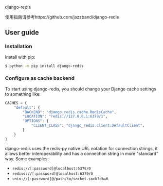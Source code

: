 django-redis

使用指南请参考https://github.com/jazzband/django-redis



## User guide

### Installation

Install with pip:

```bash
$ python -m pip install django-redis
```

### Configure as cache backend

To start using django-redis, you should change your Django cache settings to something like:

```python
CACHES = {
    "default": {
        "BACKEND": "django_redis.cache.RedisCache",
        "LOCATION": "redis://127.0.0.1:6379/1",
        "OPTIONS": {
            "CLIENT_CLASS": "django_redis.client.DefaultClient",
        }
    }
}
```

django-redis uses the redis-py native URL notation for connection strings, it allows better interoperability and has a connection string in more "standard" way. Some examples:

- `redis://[:password]@localhost:6379/0`
- `rediss://[:password]@localhost:6379/0`
- `unix://[:password]@/path/to/socket.sock?db=0`